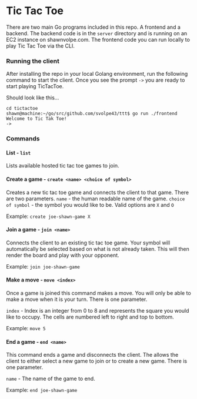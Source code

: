 
# Tic Tac Toe

There are two main Go programs included in this repo. A frontend and a backend. The backend code is in the `server` directory and is running on an EC2 instance on shawnvolpe.com. The frontend code you can run locally to play Tic Tac Toe via the CLI.

### Running the client

After installing the repo in your local Golang environment, run the following command to start the client. Once you see the prompt `->` you are ready to start playing TicTacToe.

Should look like this...
```
cd tictactoe
shawn@machine:~/go/src/github.com/svolpe43/ttt$ go run ./frontend
Welcome to Tic Tak Toe!
->
```

### Commands

#### List - `list`
Lists available hosted tic tac toe games to join.

#### Create a game - `create <name> <choice of symbol>`

Creates a new tic tac toe game and connects the client to that game. There are two parameters.
`name` - the human readable name of the game.
`choice of symbol` - the symbol you would like to be. Valid options are `X` and `O`

Example: `create joe-shawn-game X`

#### Join a game - `join <name>`
Connects the client to an existing tic tac toe game. Your symbol will automatically be selected based on what is not already taken. This will then render the board and play with your opponent.

Example: `join joe-shawn-game`

#### Make a move - `move <index>`
Once a game is joined this command makes a move. You will only be able to make a move when it is your turn. There is one parameter.

`index` - Index is an integer from 0 to 8 and represents the square you would like to occupy. The cells are numbered left to right and top to bottom.

Example: `move 5`

#### End a game - `end <name>`
This command ends a game and disconnects the client. The allows the client to either select a new game to join or to create a new game. There is one parameter.

`name` - The name of the game to end.

Example: `end joe-shawn-game`

